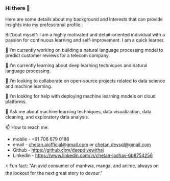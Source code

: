 ### Hi there 👋

Here are some details about my background and interests that can provide insights into my professional profile.:

Bit'bout myself: I am a highly motivated and detail-oriented individual with a passion for continuous learning and self-improvement. I am a quick learner. 

🔭 I’m currently working on building a natural language processing model to predict customer reviews for a telecom company.

🌱 I’m currently learning about deep learning techniques and natural language processing.

👯 I’m looking to collaborate on open-source projects related to data science and machine learning.

🤔 I’m looking for help with deploying machine learning models on cloud platforms.

💬 Ask me about machine learning techniques, data visualization, data cleaning, and exploratory data analysis.

📫 How to reach me: 

- mobile - +91 706 679 0186
- email - chetan.aiofficial@gmail.com or chetan.devsql@gmail.com
- Github - https://github.com/deepdivewithai
- Linkedin - https://www.linkedin.com/in/chetan-jadhav-6b8754256

⚡ Fun fact: "An avid consumer of manhwa, manga, and anime, always on the lookout for the next great story to devour."
